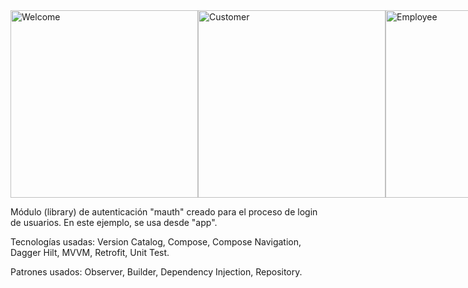 <div style="display: flex;">
  <img src="https://firebasestorage.googleapis.com/v0/b/retostecnicos.appspot.com/o/MyLocalApps%2Fwelcome.png?alt=media&token=f46ad7f7-9627-449f-a18d-43113c1f3a5b" alt="Welcome" width="300">
  <img src="https://firebasestorage.googleapis.com/v0/b/retostecnicos.appspot.com/o/MyLocalApps%2Fcustomer.png?alt=media&token=f859a2f1-434d-496d-9efa-bd3ff4da4e36" alt="Customer" width="300">
  <img src="https://firebasestorage.googleapis.com/v0/b/retostecnicos.appspot.com/o/MyLocalApps%2Femployee.png?alt=media&token=bfe23f6d-976d-4f4a-82d3-31fff17c1185" alt="Employee" width="300">
</div>

Módulo (library) de autenticación "mauth" creado para el proceso de login de usuarios. En este ejemplo, se usa desde "app".

Tecnologías usadas: Version Catalog, Compose, Compose Navigation, Dagger Hilt, MVVM, Retrofit, Unit Test.

Patrones usados: Observer, Builder, Dependency Injection, Repository.
